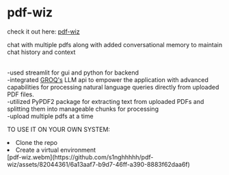 # pdf-wiz
check it out here: <a href="https://pdf-wiz.streamlit.app"> pdf-wiz</a>

chat with multiple pdfs along with added conversational memory to maintain chat history and context

  <br>     -used streamlit for gui and python for backend 
  <br>     -integrated <a href="https://wow.groq.com/">GROQ's</a> LLM api to empower the application with advanced capabilities for processing natural language queries directly from uploaded PDF files.
  <br>     -utilized PyPDF2 package for extracting text from uploaded PDFs and splitting them into manageable chunks for processing
  <br>     -upload multiple pdfs at a time


TO USE IT ON YOUR OWN SYSTEM:
<li> Clone the repo </li>
<li> Create a virtual environment</li>
[pdf-wiz.webm](https://github.com/s1nghhhhh/pdf-wiz/assets/82044361/6a13aaf7-b9d7-46ff-a390-8883f62daa6f)
